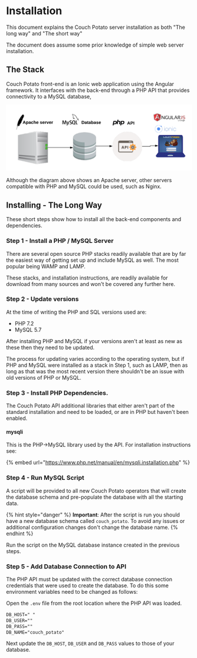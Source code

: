 # Installation

This document explains the  Couch Potato server installation as both "The long way" and "The short way"

The document does assume some prior knowledge of simple web server installation.

## The Stack

Couch Potato front-end is an Ionic web application using the Angular framework. It interfaces with the back-end through a PHP API that provides connectivity to a MySQL database,

![](../.gitbook/assets/blank-diagram-7.png)

Although the diagram above shows an Apache server, other servers compatible with PHP and MySQL could be used, such as Nginx.

## Installing - The Long Way

These short steps show how to install all the back-end components and dependencies.

### Step 1 - Install a PHP / MySQL Server

There are several open source PHP stacks readily available that are by far the easiest way of getting set up and include MySQL as well. The most popular being WAMP and LAMP. 

These stacks, and installation instructions,  are readily available for download from many sources and won't be covered any further here.

### Step 2 - Update versions

At the time of writing the PHP and SQL versions used are:

* PHP 7.2
* MySQL 5.7

After installing PHP and MySQL if your versions aren't at least as new as these then they need to be updated.

The process for updating varies according to the operating system, but if PHP and MySQL were installed as a stack in Step 1, such as LAMP, then as long as that was the most recent version there shouldn't be an issue with old versions of PHP or MySQL.

### Step 3 - Install PHP Dependencies.

The Couch Potato API additional libraries that either aren't part of the standard installation and need to be loaded, or are in PHP but haven't been enabled.

#### mysqli

This is the PHP-&gt;MySQL library used by the API. For installation instructions see:

{% embed url="https://www.php.net/manual/en/mysqli.installation.php" %}

### Step 4 - Run MySQL Script

A script will be provided to all new Couch Potato operators that will  create the database schema and pre-populate the database with all the starting data.

{% hint style="danger" %}
**Important**: After the script is run you should have a new database schema called `couch_potato`. To avoid any issues or additional configuration changes don't change the database name.
{% endhint %}

Run the script on the MySQL database instance created in the previous steps.

### Step 5 - Add Database Connection to API

The PHP API must be updated with the correct database connection credentials that were used to create the database. To do this some environment variables need to be changed as follows:

Open the `.env` file from the root location where the PHP API was loaded.

```text
DB_HOST=" "
DB_USER=""
DB_PASS=""
DB_NAME="couch_potato"
```

Next update the `DB_HOST`, `DB_USER` and `DB_PASS` values to those of your database.















